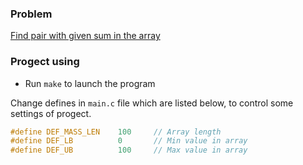 ### Problem

[Find pair with given sum in the array](http://www.techiedelight.com/find-pair-with-given-sum-array/)

### Progect using

* Run `make` to launch the program

Change defines in `main.c` file which are listed below, to control some settings of progect.

```C
#define DEF_MASS_LEN    100     // Array length
#define DEF_LB          0       // Min value in array
#define DEF_UB          100     // Max value in array
```
